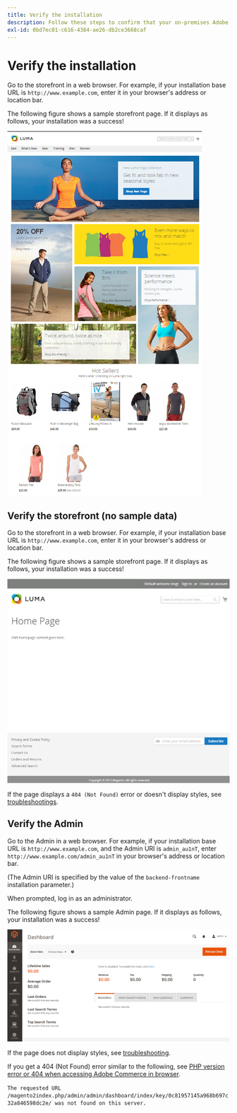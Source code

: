 ```yaml
---
title: Verify the installation
description: Follow these steps to confirm that your on-premises Adobe Commerce or Magento Open Source installation was successful.
exl-id: 0bd7ec01-c616-4384-ae26-db2ce3668caf
---
```

# Verify the installation

Go to the storefront in a web browser. For example, if your installation base URL is `http://www.example.com`, enter it in your browser's address or location bar.

The following figure shows a sample storefront page. If it displays as follows, your installation was a success!

![Storefront with the Luma theme](../../assets/installation/install-success_store-luma.png)

## Verify the storefront (no sample data)

Go to the storefront in a web browser. For example, if your installation base URL is `http://www.example.com`, enter it in your browser's address or location bar.

The following figure shows a sample storefront page. If it displays as follows, your installation was a success!

![Storefront which verifies a successful installation](../../assets/installation/install-success_store.png)

If the page displays a `404 (Not Found)` error or doesn't display styles, see [troubleshootings](https://support.magento.com/hc/en-us/articles/360032994352).

## Verify the Admin

Go to the Admin in a web browser. For example, if your installation base URL is `http://www.example.com`, and the Admin URI is `admin_au1nT`, enter `http://www.example.com/admin_au1nT` in your browser's address or location bar.

(The Admin URI is specified by the value of the `backend-frontname` installation parameter.)

When prompted, log in as an administrator.

The following figure shows a sample Admin page. If it displays as follows, your installation was a success!

![Admin which verifies a successful installation](../../assets/installation/install_success_admin.png)

If the page does not display styles, see [troubleshooting](https://support.magento.com/hc/en-us/articles/360032994352).

If you get a 404 (Not Found) error similar to the following, see [PHP version error or 404 when accessing Adobe Commerce in browser](https://support.magento.com/hc/en-us/articles/360033117152).

`The requested URL /magento2index.php/admin/admin/dashboard/index/key/0c81957145a968b697c32a846598dc2e/ was not found on this server.`
